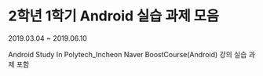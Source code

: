 # 2학년 1학기 Android 실습 과제 모음
  
2019.03.04 ~ 2019.06.10  
  
Android Study In Polytech_Incheon
Naver BoostCourse(Android) 강의 실습 과제 포함
